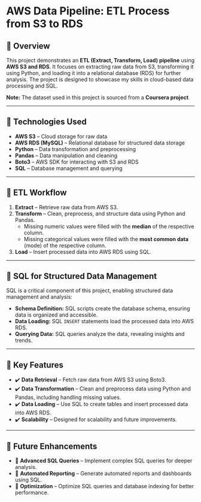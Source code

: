 
# AWS Data Pipeline: ETL Process from S3 to RDS  

## 🚀 Overview  
This project demonstrates an **ETL (Extract, Transform, Load) pipeline** using **AWS S3 and RDS**. It focuses on extracting raw data from S3, transforming it using Python, and loading it into a relational database (RDS) for further analysis. The project is designed to showcase my skills in cloud-based data processing and SQL.  

**Note:** The dataset used in this project is sourced from a **Coursera project** 

---

## 🔹 Technologies Used  
- **AWS S3** – Cloud storage for raw data  
- **AWS RDS (MySQL)** – Relational database for structured data storage  
- **Python** – Data transformation and preprocessing  
- **Pandas** – Data manipulation and cleaning  
- **Boto3** – AWS SDK for interacting with S3 and RDS  
- **SQL** – Database management and querying  

---

## 🔄 ETL Workflow  
1. **Extract** – Retrieve raw data from AWS S3.  
2. **Transform** – Clean, preprocess, and structure data using Python and Pandas.  
   - Missing numeric values were filled with the **median** of the respective column.  
   - Missing categorical values were filled with the **most common data** (mode) of the respective column.  
3. **Load** – Insert processed data into AWS RDS using SQL.  

---

## 📌 SQL for Structured Data Management  
SQL is a critical component of this project, enabling structured data management and analysis:  
- **Schema Definition:** SQL scripts create the database schema, ensuring data is organized and accessible.  
- **Data Loading:** SQL `INSERT` statements load the processed data into AWS RDS.  
- **Querying Data:** SQL queries analyze the data, revealing insights and trends.  

---

## 🎯 Key Features  
- ✔️ **Data Retrieval** – Fetch raw data from AWS S3 using Boto3.  
- ✔️ **Data Transformation** – Clean and preprocess data using Python and Pandas, including handling missing values.  
- ✔️ **Data Loading** – Use SQL to create tables and insert processed data into AWS RDS.  
- ✔️ **Scalability** – Designed for scalability and future improvements.  

---

## 📌 Future Enhancements  
- 🔹 **Advanced SQL Queries** – Implement complex SQL queries for deeper analysis.  
- 🔹 **Automated Reporting** – Generate automated reports and dashboards using SQL.    
- 🔹 **Optimization** – Optimize SQL queries and database indexing for better performance.  



